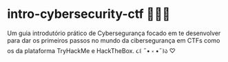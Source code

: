 # intro-cybersecurity-ctf 👩🏻‍💻
Um guia introdutório prático de Cybersegurança focado em te desenvolver para dar os primeiros passos no mundo da cibersegurança em CTFs como os da plataforma TryHackMe e HackTheBox.
૮꒰ ˶• ༝ •˶꒱ა ♡

